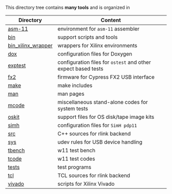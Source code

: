 This directory tree contains **many tools** and is organized in

| Directory | Content |
| --------- | ------- |
| [asm-11](asm-11) | environment for `asm-11` assembler |
| [bin](bin)       | support scripts and tools |
| [bin_xilinx_wrapper](bin_xilinx_wrapper) | wrappers for Xilinx environments |
| [dox](dox)       | configuration files for Doxygen |
| [exptest](exptest) | configuration files for `ostest` and other expect based tests |
| [fx2](fx2)       | firmware for Cypress FX2 USB interface |
| [make](make)     | make includes |
| [man](man)       | man pages |
| [mcode](mcode)   | miscellaneous stand-alone codes for system tests |
| [oskit](oskit)   | support files for OS disk/tape image kits |
| [simh](simh)     | configuration files for `SimH pdp11` |
| [src](src)       | C++ sources for rlink backend |
| [sys](sys)       | udev rules for USB device handling |
| [tbench](tbench) | w11 test bench |
| [tcode](tcode)   | w11 test codes |
| [tests](tests)   | test programs |
| [tcl](tcl)       | TCL sources for rlink backend |
| [vivado](vivado) | scripts for Xilinx Vivado |
